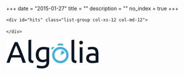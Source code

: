 +++
date        = "2015-01-27"
title       = ""
description = ""
no_index    = true
+++
<link href="/css/cercador.css" rel="stylesheet" type="text/css" />

<section class="rslt" id="cercador_text">

<div class="row">

    <div id="hits" class="list-group col-xs-12 col-md-12">
        
    </div>

</div>

</section>

<!-- TEMPLATES -->
<script type="text/html" id="hit-template">
    <h1 class="hidden title_detail">{{title}}</h1>

    <table class='fitxa_detall col-xs-12 col-md-12'>
        <tbody>
            <tr><th colspan='2'>Dades de l'ENS</th></tr>
            {{#dades}}
            <tr><td class='col-md-4'>{{key}}</td><td>{{value}}</td></tr>
            {{/dades}}
        </tbody>
    </table>

    {{#detall_de_partícips.length}}
    <table class='fitxa_detall col-xs-12 col-md-12'>
        <tbody>
            <tr><th colspan='2'>Partíceps</th></tr>
            {{#detall_de_partícips}}
                {{#.}}
                <tr><td class='col-md-4'>{{key}}</td><td>{{value}}</td></tr>
                {{/.}}
                <tr><td colspan='2' class='nested_background'></td></tr>                
            {{/detall_de_partícips}}
        </tbody>
    </table>
    {{/detall_de_partícips.length}}

    {{#membres_òrgan_de_govern.length}}
    <table class='fitxa_detall col-xs-12 col-md-12'>
        <tbody>
            <tr><th colspan='2'>Membres dels òrgans de govern</th></tr>
            {{#membres_òrgan_de_govern}}
                {{#.}}
                <tr><td class='col-md-4'>{{key}}</td><td>{{value}}</td></tr>
                {{/.}}
                <tr><td colspan='2' class='nested_background'></td></tr>                
            {{/membres_òrgan_de_govern}}
        </tbody>
    </table>
    {{/membres_òrgan_de_govern.length}}

    {{#persones_òrgan_de_govern.length}}
    <table class='fitxa_detall col-xs-12 col-md-12'>
        <tbody>
            <tr><th colspan='2'>Persones òrgan de govern</th></tr>
            {{#persones_òrgan_de_govern}}
                {{#.}}
                <tr><td class='col-md-4'>{{key}}</td><td>{{value}}</td></tr>
                {{/.}}
                <tr><td colspan='2' class='nested_background'></td></tr>                
            {{/persones_òrgan_de_govern}}
        </tbody>
    </table>
    {{/persones_òrgan_de_govern.length}}

    {{#persones_cons_adm_soc_mercantil.length}}
    <table class='fitxa_detall col-xs-12 col-md-12'>
        <tbody>
            <tr><th colspan='2'>Persones del consell d'administració</th></tr>
            {{#persones_cons_adm_soc_mercantil}}
                {{#.}}
                <tr><td class='col-md-4'>{{key}}</td><td>{{value}}</td></tr>
                {{/.}}
                <tr><td colspan='2' class='nested_background'></td></tr>                
            {{/persones_cons_adm_soc_mercantil}}
        </tbody>
    </table>
    {{/persones_cons_adm_soc_mercantil.length}}

    {{#dades_registrals.length}}
    <table class='fitxa_detall col-xs-12 col-md-12'>
        <tbody>
            <tr><th colspan='2'>Dades registrals</th></tr>
            {{#dades_registrals}}
                {{#.}}
                <tr><td class='col-md-4'>{{key}}</td><td>{{value}}</td></tr>
                {{/.}}
                <tr><td colspan='2' class='nested_background'></td></tr>                
            {{/dades_registrals}}
        </tbody>
    </table>
    {{/dades_registrals.length}}

</script>

<script type="text/html" id="no-results-template">
    <div id="no-results-message">
      <p>Aquest ENS no existeix</p>
      <!--a href="." class='clear-all'>Neteja la cerca</a-->
    </div>
</script>

<!-- /TEMPLATES -->

<div id="logo-algolia">
    <img src="/images/algolia/Algolia_logo_bg-white.jpg" alt="Logo Algolia" />
</div>

<script src="//cdnjs.cloudflare.com/ajax/libs/showdown/1.4.2/showdown.min.js"></script>
<script src="//cdn.jsdelivr.net/instantsearch.js/1/instantsearch.min.js"></script>
<script src="../app.js"></script>
<style>
.fitxa_detall td{
    vertical-align: top;
}
.fitxa_detall tr td:first-child{
  font-weight: bold;
}
.nested_background{
    background-color: #ddd;
}
</style>
